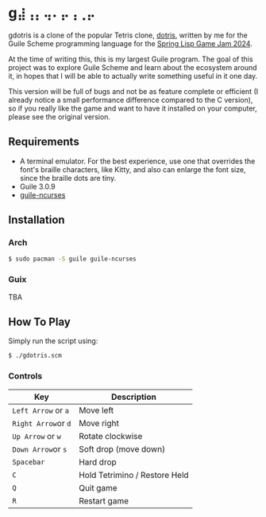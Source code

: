 # g`⣼⢠⡄⢤⠄⡤⢠⢀⡤`

gdotris is a clone of the popular Tetris clone,
[dotris](https://github.com/trevarj/dotris), written by me for the Guile Scheme
programming language for the [Spring Lisp Game Jam
2024](https://itch.io/jam/spring-lisp-game-jam-2024).

At the time of writing this, this is my largest Guile program. The goal of this
project was to explore Guile Scheme and learn about the ecosystem around
it, in hopes that I will be able to actually write something useful in it one
day.

This version will be full of bugs and not be as feature complete or efficient (I
already notice a small performance difference compared to the C version), so if
you really like the game and want to have it installed on your computer, please
see the original version.

## Requirements
- A terminal emulator. For the best experience, use one that overrides the
  font's braille characters, like Kitty, and also can enlarge the font size,
  since the braille dots are tiny.
- Guile 3.0.9
- [guile-ncurses](https://www.gnu.org/software/guile-ncurses/)

## Installation

### Arch
```sh
$ sudo pacman -S guile guile-ncurses
```

### Guix
TBA

## How To Play

Simply run the script using:
```sh
$ ./gdotris.scm
```

### Controls

Key                  | Description
---                  | ---
`Left Arrow` or `a`  | Move left
`Right Arrow`or `d`  | Move right
`Up Arrow` or `w`    | Rotate clockwise
`Down Arrow`or `s`   | Soft drop (move down)
`Spacebar`           | Hard drop
`C`                  | Hold Tetrimino / Restore Held
`Q`                  | Quit game
`R`                  | Restart game
